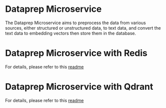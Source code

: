 # Dataprep Microservice

The Dataprep Microservice aims to preprocess the data from various sources, either structured or unstructured data, to text data, and convert the text data to embedding vectors then store them in the database.

# Dataprep Microservice with Redis

For details, please refer to this [readme](redis/README.md)

# Dataprep Microservice with Qdrant

For details, please refer to this [readme](qdrant/README.md)
